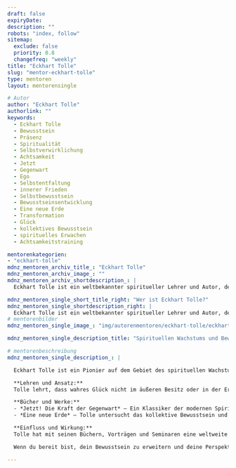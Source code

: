 ```yaml
---
draft: false
expiryDate:
description: ""
robots: "index, follow"
sitemap:
  exclude: false
  priority: 0.8
  changefreq: "weekly"
title: "Eckhart Tolle"
slug: "mentor-eckhart-tolle"
type: mentoren
layout: mentorensingle

# Autor
author: "Eckhart Tolle"
authorlink: ""
keywords:
  - Eckhart Tolle
  - Bewusstsein
  - Präsenz
  - Spiritualität
  - Selbstverwirklichung
  - Achtsamkeit
  - Jetzt
  - Gegenwart
  - Ego
  - Selbstentfaltung
  - innerer Frieden
  - Selbstbewusstsein
  - Bewusstseinsentwicklung
  - Eine neue Erde
  - Transformation
  - Glück
  - kollektives Bewusstsein
  - spirituelles Erwachen
  - Achtsamkeitstraining

mentorenkategorien:
- "eckhart-tolle"
mdnz_mentoren_archiv_title_: "Eckhart Tolle"
mdnz_mentoren_archiv_image_: ""
mdnz_mentoren_archiv_shortdescription_: |
  Eckhart Tolle ist ein weltbekannter spiritueller Lehrer und Autor, der durch seine Lehren über das Bewusstsein, Achtsamkeit und ganzheitliches Leben international bekannt wurde.

mdnz_mentoren_single_short_title_right: "Wer ist Eckhart Tolle?"
mdnz_mentoren_single_shortdescription_right: |
  Eckhart Tolle ist ein weltbekannter spiritueller Lehrer und Autor, der durch seine Lehren über das Bewusstsein, Achtsamkeit und ganzheitliches Leben international bekannt wurde. Besonders durch sein Buch "Jetzt! Die Kraft der Gegenwart" (1997), das zu einem weltweiten Bestseller wurde, hat er einen tiefgreifenden Einfluss auf das moderne spirituelle Denken genommen.
# mentorenbilder
mdnz_mentoren_single_image_: "img/autorenmentoren/eckhart-tolle/eckhart-tolle.webp"

mdnz_mentoren_single_description_title: "Spirituellen Wachstums und Bewusstseinsentwicklung"

# mentorenbeschreibung
mdnz_mentoren_single_description_: |

  Eckhart Tolle ist ein Pionier auf dem Gebiet des spirituellen Wachstums und der Bewusstseinsentwicklung. Durch seine einzigartige Fähigkeit, tiefe spirituelle Konzepte auf einfache und verständliche Weise zu erklären, hat er Millionen von Menschen weltweit inspiriert, ihr Leben zu verändern.

  **Lehren und Ansatz:**
  Tolle lehrt, dass wahres Glück nicht im äußeren Besitz oder in der Erfüllung von Wünschen zu finden ist, sondern in der Fähigkeit, im gegenwärtigen Moment zu leben. Er betont die Bedeutung der Präsenz – das vollständige Bewusstsein des jetzigen Moments – als Schlüssel zur inneren Ruhe und Freiheit.

  **Bücher und Werke:**
  - *Jetzt! Die Kraft der Gegenwart* – Ein Klassiker der modernen Spiritualität, der die transformative Kraft des gegenwärtigen Moments betont.
  - *Eine neue Erde* – Tolle untersucht das kollektive Bewusstsein und stellt die Idee einer neuen, friedlicheren Welt vor, die durch spirituelles Erwachen geschaffen werden kann.

  **Einfluss und Wirkung:**
  Tolle hat mit seinen Büchern, Vorträgen und Seminaren eine weltweite Bewegung ins Leben gerufen, die Menschen dazu ermutigt, das Ego zu überwinden und sich mit ihrem höheren Selbst zu verbinden. Seine Lehren bieten einen klaren und praktischen Weg zur Selbstverwirklichung und zum inneren Frieden.

  Wenn du bereit bist, dein Bewusstsein zu erweitern und deine Perspektive auf das Leben zu verändern, bietet Eckhart Tolle tiefgreifende Einsichten und eine transformative Praxis, die dich auf deinem Weg zu einem friedlicheren und erfüllteren Leben unterstützen wird.

---
```

